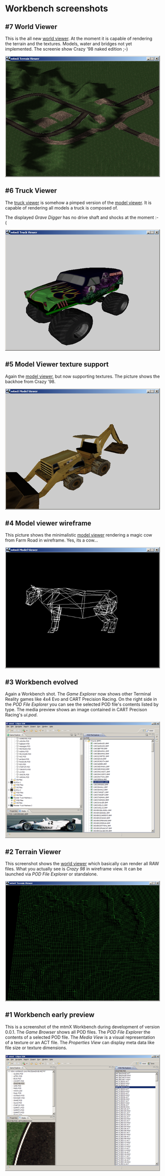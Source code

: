 # Workbench screenshots

## #7 World Viewer

This is the all new [world viewer](WorldViewer.md). At the moment it is capable of rendering the terrain and the textures. Models, water and bridges not yet implemented. The screenie show Crazy '98 naked edition ;-)

![Screenshot](images/screenshot07.png) 

## #6 Truck Viewer

The [truck viewer](TruckViewer.md) is somehow a pimped version of the [model viewer](ModelViewer.md). It is capable of rendering all models a truck is composed of.

The displayed _Grave Digger_ has no drive shaft and shocks at the moment :-(

![Screenshot](images/screenshot06.png) 

## #5 Model Viewer texture support

Again the [model viewer](ModelViewer.md), but now supporting textures. The picture shows the backhoe from Crazy '98.

![Screenshot](images/screenshot05.png) 

## #4 Model viewer wireframe

This picture shows the minimalistic [model viewer](ModelViewer.md) rendering a magic cow from Farm Road in wireframe. Yes, its a cow...

![Screenshot](images/screenshot04.png) 

## #3 Workbench evolved

Again a Workbench shot. The *Game Explorer* now shows other Terminal Reality games like 4x4 Evo and CART Precision Racing. On the right side in the *POD File Explorer* you can see the selected POD file's contents listed by type. The media preview shows an image contained in CART Precison Racing's _ui.pod_.

![Screenshot](images/screenshot03.png) 

## #2 Terrain Viewer

This screenshot shows the [world viewer](WorldViewer.md) which basically can render all RAW files. What you actually see is _Crazy 98_ in wireframe view. It can be launched via *POD File Explorer* or standalone.

![Screenshot](images/screenshot02.png) 

## #1 Workbench early preview

This is a screenshot of the mtmX Workbench during development of version 0.0.1. The *Game Browser* shows all POD files. The *POD File Explorer* the contents of a selected POD file. The *Media View* is a visual representation of a texture or an ACT file. The *Properties View* can display meta data like file size or texture dimensions.

![Screenshot](images/screenshot01.png) 